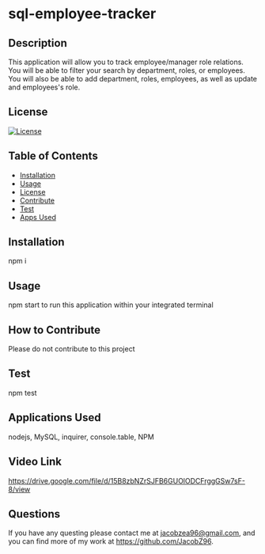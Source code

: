 # sql-employee-tracker

## Description 
This application will allow you to track employee/manager role relations. You will be able to filter your search by department, roles, or employees. You will also be able to add department, roles,  employees, as well as update and employees's role. 

## License 
[![License](https://img.shields.io/badge/License-MIT-yellow.svg)](https://opensource.org/licenses/MIT)

## Table of Contents
- [Installation](#installation)
- [Usage](#usage)
- [License](#license)
- [Contribute](#how-to-contribute)
- [Test](#test)
- [Apps Used](#applications-used)

## Installation 
npm i

## Usage 
npm start to run this application within your integrated terminal


## How to Contribute 
Please do not contribute to this project 

## Test
npm test

## Applications Used
nodejs, MySQL, inquirer, console.table, NPM

## Video Link
https://drive.google.com/file/d/15B8zbNZrSJFB6GUOlODCFrggGSw7sF-8/view

## Questions
If you have any questing please contact me at jacobzea96@gmail.com, and you can find more of my work at https://github.com/JacobZ96. 
